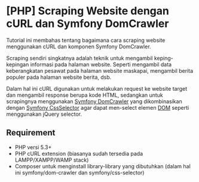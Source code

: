 [PHP] Scraping Website dengan cURL dan Symfony DomCrawler
=========================================================

Tutorial ini membahas tentang bagaimana cara scraping website
menggunakan cURL dan komponen Symfony DomCrawler.

Scraping sendiri singkatnya adalah teknik untuk mengambil keping-kepingan informasi
pada halaman website. Seperti mengambil data keberangkatan pesawat pada halaman website maskapai,
mengambil berita populer pada halaman website berita, dsb.

Dalam hal ini cURL digunakan untuk melakukan request ke website target dan mengambil response berupa kode HTML,
sedangkan untuk scrapingnya menggunakan [Symfony DomCrawler](http://symfony.com/doc/current/components/dom_crawler.html) yang dikombinasikan dengan [Symfony CssSelector](http://symfony.com/doc/current/components/css_selector.html) agar dapat men-select elemen [DOM](http://en.wikipedia.org/wiki/Document_Object_Model) seperti menggunakan jQuery selector. 

## Requirement
- PHP versi 5.3+
- PHP cURL extension (biasanya sudah tersedia pada LAMPP/XAMPP/WAMP stack)
- Composer untuk menginstall library-library yang dibutuhkan (dalam hal ini symfony/dom-crawler dan symfony/css-selector)

